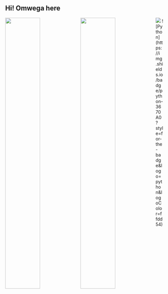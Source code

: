 <h2 align="left">Hi! Omwega here</h2>
<img align="left" width="47%" src="https://github-readme-stats.vercel.app/api?username=omwegakris&show_icons=true&theme=radical" />

<img align="left" width="47%" src="https://github-readme-stats.vercel.app/api/top-langs/?username=omwegakris&layout=compact"/>
<img src="https://img.shields.io/badge/python-3670A0?style=for-the-badge&logo=python&logoColor=ffdd54" />
![Python](https://img.shields.io/badge/python-3670A0?style=for-the-badge&logo=python&logoColor=ffdd54)

<!---
omwegakris/omwegakris is a ✨ special ✨ repository because its `README.md` (this file) appears on your GitHub profile.
You can click the Preview link to take a look at your changes.
--->
